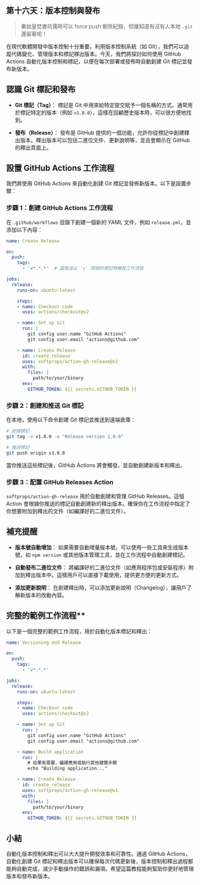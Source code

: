 ## 第十六天：**版本控制與發布**

> 秦始皇焚書坑儒時可以 force push 刪除紀錄，但誰知道有沒有人本地 `.git` 還留著呢！
 
在現代軟體開發中版本控制十分重要。利用版本控制系統（如 Git），我們可以追蹤代碼變化、管理版本和標記釋出版本。今天，我們將探討如何使用 GitHub Actions 自動化版本控制和標記，以便在每次部署或發佈時自動創建 Git 標記並發布新版本。

## 認識 Git 標記和發布

- **Git 標記（Tag）**：
  標記是 Git 中用來給特定提交賦予一個名稱的方式。通常用於標記特定的版本（例如 `v1.0.0`），這樣在回顧歷史版本時，可以很方便地找到。

- **發布（Release）**：
  發布是 GitHub 提供的一個功能，允許你從標記中創建釋出版本。釋出版本可以包括二進位文件、更新說明等，並且會顯示在 GitHub 的釋出頁面上。

## 設置 GitHub Actions 工作流程

我們將使用 GitHub Actions 來自動化創建 Git 標記並發佈新版本。以下是設置步驟：

### 步驟 1：創建 GitHub Actions 工作流程

在 `.github/workflows` 目錄下創建一個新的 YAML 文件，例如 `release.yml`，並添加以下內容：

```yaml
name: Create Release

on:
  push:
    tags:
      - 'v*.*.*'  # 當推送以 'v' 開頭的標記時觸發工作流程

jobs:
  release:
    runs-on: ubuntu-latest

    steps:
    - name: Checkout code
      uses: actions/checkout@v2

    - name: Set up Git
      run: |
        git config user.name "GitHub Actions"
        git config user.email "actions@github.com"

    - name: Create Release
      id: create_release
      uses: softprops/action-gh-release@v1
      with:
        files: |
          path/to/your/binary
      env:
        GITHUB_TOKEN: ${{ secrets.GITHUB_TOKEN }}
```

### 步驟 2：創建和推送 Git 標記

在本地，使用以下命令創建 Git 標記並推送到遠端倉庫：

```bash
# 創建標記
git tag -a v1.0.0 -m "Release version 1.0.0"

# 推送標記
git push origin v1.0.0
```

當你推送這些標記後，GitHub Actions 將會觸發，並自動創建新版本和釋出。

### 步驟 3：配置 GitHub Releases Action

`softprops/action-gh-release` 用於自動創建和管理 GitHub Releases。這個 Action 會根據你推送的標記自動創建新的釋出版本。確保你在工作流程中指定了你想要附加到釋出的文件（如編譯好的二進位文件）。

## 補充提醒

- **版本號自動增加**：
  如果需要自動增量版本號，可以使用一些工具來生成版本號，如 `npm version` 或其他版本管理工具，並在工作流程中自動創建標記。

- **自動發布二進位文件**：
  將編譯好的二進位文件（如應用程序包或安裝程序）附加到釋出版本中。這樣用戶可以直接下載使用，提供更方便的更新方式。

- **添加更新說明**：
  在創建釋出時，可以添加更新說明（Changelog），讓用戶了解新版本的改動內容。

## 完整的範例工作流程**

以下是一個完整的範例工作流程，用於自動化版本標記和釋出：

```yaml
name: Versioning and Release

on:
  push:
    tags:
      - 'v*.*.*'

jobs:
  release:
    runs-on: ubuntu-latest

    steps:
    - name: Checkout code
      uses: actions/checkout@v2

    - name: Set up Git
      run: |
        git config user.name "GitHub Actions"
        git config user.email "actions@github.com"

    - name: Build application
      run: |
        # 如果有需要，編譯應用或執行其他建置步驟
        echo "Building application..."

    - name: Create Release
      id: create_release
      uses: softprops/action-gh-release@v1
      with:
        files: |
          path/to/your/binary
      env:
        GITHUB_TOKEN: ${{ secrets.GITHUB_TOKEN }}
```

## 小結

自動化版本控制和釋出可以大大提升開發效率和可靠性。通過 GitHub Actions，自動化創建 Git 標記和釋出版本可以確保每次代碼更新後，版本控制和釋出過程都能夠自動完成，減少手動操作的錯誤和漏項。希望這篇教程能夠幫助你更好地管理版本和發布新版本。